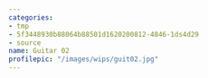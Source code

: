 ```yaml
---
categories:
- tmp
- 5f3448930b88064b88501d1620200812-4846-1ds4d29
- source
name: Guitar 02
profilepic: "/images/wips/guit02.jpg"
---
```


